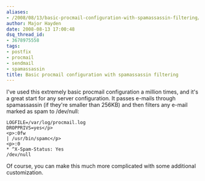 ```yaml
---
aliases:
- /2008/08/13/basic-procmail-configuration-with-spamassassin-filtering/
author: Major Hayden
date: 2008-08-13 17:00:48
dsq_thread_id:
- 3678975558
tags:
- postfix
- procmail
- sendmail
- spamassassin
title: Basic procmail configuration with spamassassin filtering
---
```


I've used this extremely basic procmail configuration a million times, and it's a great start for any server configuration. It passes e-mails through spamassassin (if they're smaller than 256KB) and then filters any e-mail marked as spam to /dev/null:

```
LOGFILE=/var/log/procmail.log
DROPPRIVS=yes</p>
<p>:0fw
| /usr/bin/spamc</p>
<p>:0
* ^X-Spam-Status: Yes
/dev/null
```

Of course, you can make this much more complicated with some additional customization.